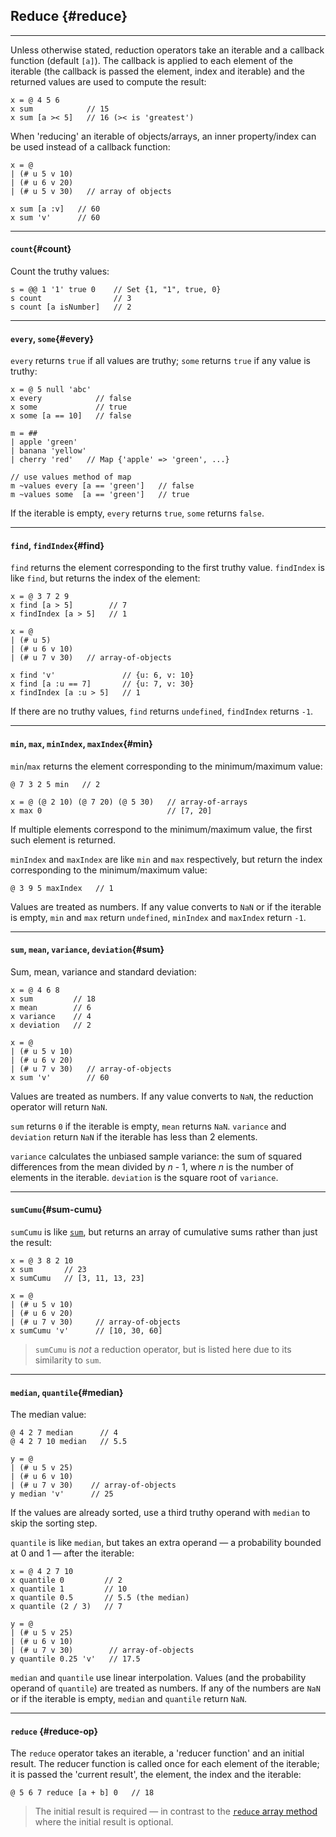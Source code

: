 ## Reduce {#reduce}

---

Unless otherwise stated, reduction operators take an iterable and a callback function (default `[a]`). The callback is applied to each element of the iterable (the callback is passed the element, index and iterable) and the returned values are used to compute the result:

```
x = @ 4 5 6
x sum            // 15
x sum [a >< 5]   // 16 (>< is 'greatest')
```

When 'reducing' an iterable of objects/arrays, an inner property/index can be used instead of a callback function:

```
x = @ 
| (# u 5 v 10)
| (# u 6 v 20)
| (# u 5 v 30)   // array of objects

x sum [a :v]   // 60
x sum 'v'      // 60
```

---
 
#### `count`{#count}

Count the truthy values:

```
s = @@ 1 '1' true 0    // Set {1, "1", true, 0}
s count                // 3
s count [a isNumber]   // 2
```

---

#### `every`, `some`{#every}

`every` returns `true` if all values are truthy; `some` returns `true` if any value is truthy:

```
x = @ 5 null 'abc'
x every            // false
x some             // true
x some [a == 10]   // false

m = ##
| apple 'green'
| banana 'yellow'
| cherry 'red'   // Map {'apple' => 'green', ...}

// use values method of map
m ~values every [a == 'green']   // false 
m ~values some  [a == 'green']   // true
```

If the iterable is empty, `every` returns `true`, `some` returns `false`.

---

#### `find`, `findIndex`{#find}

`find` returns the element corresponding to the first truthy value. `findIndex` is like `find`, but returns the index of the element:

```
x = @ 3 7 2 9
x find [a > 5]        // 7
x findIndex [a > 5]   // 1

x = @
| (# u 5)
| (# u 6 v 10)
| (# u 7 v 30)   // array-of-objects

x find 'v'               // {u: 6, v: 10}
x find [a :u == 7]       // {u: 7, v: 30}
x findIndex [a :u > 5]   // 1
```

If there are no truthy values, `find` returns `undefined`, `findIndex` returns `-1`.

---

#### `min`, `max`, `minIndex`, `maxIndex`{#min}

`min`/`max` returns the element corresponding to the minimum/maximum value:

```
@ 7 3 2 5 min   // 2

x = @ (@ 2 10) (@ 7 20) (@ 5 30)   // array-of-arrays
x max 0                            // [7, 20]
```

If multiple elements correspond to the minimum/maximum value, the first such element is returned.

`minIndex` and `maxIndex` are like `min` and `max` respectively, but return the index corresponding to the minimum/maximum value:

```
@ 3 9 5 maxIndex   // 1
```

Values are treated as numbers. If any value converts to `NaN` or if the iterable is empty, `min` and `max` return `undefined`, `minIndex` and `maxIndex` return `-1`.

---

#### `sum`, `mean`, `variance`, `deviation`{#sum}

Sum, mean, variance and standard deviation:

```
x = @ 4 6 8
x sum         // 18
x mean        // 6
x variance    // 4
x deviation   // 2

x = @
| (# u 5 v 10)
| (# u 6 v 20)
| (# u 7 v 30)   // array-of-objects
x sum 'v'        // 60
```

Values are treated as numbers. If any value converts to `NaN`, the reduction operator will return `NaN`.

`sum` returns `0` if the iterable is empty, `mean` returns `NaN`. `variance` and `deviation` return `NaN` if the iterable has less than 2 elements.

`variance` calculates the unbiased sample variance: the sum of squared differences from the mean divided by _n_ - 1, where _n_ is the number of elements in the iterable. `deviation` is the square root of `variance`.

---

#### `sumCumu`{#sum-cumu} 

`sumCumu` is like [`sum`](#sum), but returns an array of cumulative sums rather than just the result:

```
x = @ 3 8 2 10
x sum       // 23
x sumCumu   // [3, 11, 13, 23]

x = @
| (# u 5 v 10)
| (# u 6 v 20)
| (# u 7 v 30)     // array-of-objects
x sumCumu 'v'      // [10, 30, 60]
```

> `sumCumu` is _not_ a reduction operator, but is listed here due to its similarity to `sum`.

---

#### `median`, `quantile`{#median}

The median value:

```
@ 4 2 7 median      // 4
@ 4 2 7 10 median   // 5.5

y = @ 
| (# u 5 v 25)
| (# u 6 v 10)
| (# u 7 v 30)    // array-of-objects
y median 'v'      // 25
```

If the values are already sorted, use a third truthy operand with `median` to skip the sorting step.

`quantile` is like `median`, but takes an extra operand &mdash; a probability bounded at 0 and 1 &mdash; after the iterable:

```
x = @ 4 2 7 10 
x quantile 0         // 2
x quantile 1         // 10
x quantile 0.5       // 5.5 (the median)
x quantile (2 / 3)   // 7

y = @ 
| (# u 5 v 25)
| (# u 6 v 10)
| (# u 7 v 30)        // array-of-objects
y quantile 0.25 'v'   // 17.5
```

`median` and `quantile` use linear interpolation. Values (and the probability operand of `quantile`) are treated as numbers. If any of the numbers are `NaN` or if the iterable is empty, `median` and `quantile` return `NaN`.

---

#### `reduce` {#reduce-op}

The `reduce` operator takes an iterable, a 'reducer function' and an initial result. The reducer function is called once for each element of the iterable; it is passed the 'current result', the element, the index and the iterable:

```
@ 5 6 7 reduce [a + b] 0   // 18
```

> The initial result is required &mdash; in contrast to the [`reduce` array method](https://developer.mozilla.org/en-US/docs/Web/JavaScript/Reference/Global_Objects/Array/Reduce) where the initial result is optional.